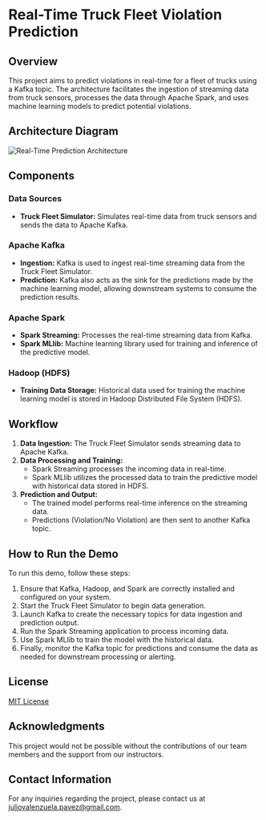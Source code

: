 # Real-Time Truck Fleet Violation Prediction

## Overview
This project aims to predict violations in real-time for a fleet of trucks using a Kafka topic. The architecture facilitates the ingestion of streaming data from truck sensors, processes the data through Apache Spark, and uses machine learning models to predict potential violations.

## Architecture Diagram

![Real-Time Prediction Architecture](https://i.imgur.com/kAXZl6n.png)

## Components

### Data Sources
- **Truck Fleet Simulator:** Simulates real-time data from truck sensors and sends the data to Apache Kafka.

### Apache Kafka
- **Ingestion:** Kafka is used to ingest real-time streaming data from the Truck Fleet Simulator.
- **Prediction:** Kafka also acts as the sink for the predictions made by the machine learning model, allowing downstream systems to consume the prediction results.

### Apache Spark
- **Spark Streaming:** Processes the real-time streaming data from Kafka.
- **Spark MLlib:** Machine learning library used for training and inference of the predictive model.

### Hadoop (HDFS)
- **Training Data Storage:** Historical data used for training the machine learning model is stored in Hadoop Distributed File System (HDFS).

## Workflow
1. **Data Ingestion:** The Truck Fleet Simulator sends streaming data to Apache Kafka.
2. **Data Processing and Training:**
   - Spark Streaming processes the incoming data in real-time.
   - Spark MLlib utilizes the processed data to train the predictive model with historical data stored in HDFS.
3. **Prediction and Output:**
   - The trained model performs real-time inference on the streaming data.
   - Predictions (Violation/No Violation) are then sent to another Kafka topic.

## How to Run the Demo
To run this demo, follow these steps:
1. Ensure that Kafka, Hadoop, and Spark are correctly installed and configured on your system.
2. Start the Truck Fleet Simulator to begin data generation.
3. Launch Kafka to create the necessary topics for data ingestion and prediction output.
4. Run the Spark Streaming application to process incoming data.
5. Use Spark MLlib to train the model with the historical data.
6. Finally, monitor the Kafka topic for predictions and consume the data as needed for downstream processing or alerting.

## License
[MIT License](LICENSE)

## Acknowledgments
This project would not be possible without the contributions of our team members and the support from our instructors.

## Contact Information
For any inquiries regarding the project, please contact us at [juliovalenzuela.pavez@gmail.com](mailto:juliovalenzuela.pavez@gmail.com).
